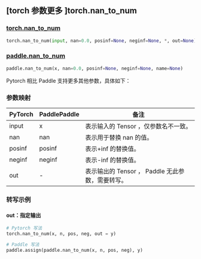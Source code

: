 ## [torch 参数更多 ]torch.nan_to_num

### [torch.nan_to_num](https://pytorch.org/docs/stable/generated/torch.nan_to_num.html?highlight=nan_to_num#torch.nan_to_num)

```python
torch.nan_to_num(input, nan=0.0, posinf=None, neginf=None, *, out=None)
```

### [paddle.nan_to_num](https://www.paddlepaddle.org.cn/documentation/docs/zh/develop/api/paddle/nan_to_num_cn.html#nan-to-num)

```python
paddle.nan_to_num(x, nan=0.0, posinf=None, neginf=None, name=None)
```

Pytorch 相比 Paddle 支持更多其他参数，具体如下：
### 参数映射
| PyTorch       | PaddlePaddle | 备注                                                   |
| ------------- | ------------ | ------------------------------------------------------ |
| input  | x  | 表示输入的 Tensor ，仅参数名不一致。  |
| nan  |  nan  | 表示用于替换 nan 的值。  |
| posinf  |  posinf  | 表示+inf 的替换值。  |
| neginf  |  neginf  | 表示-inf 的替换值。  |
| out  | -  | 表示输出的 Tensor ， Paddle 无此参数，需要转写。    |


### 转写示例
#### out：指定输出
```python
# Pytorch 写法
torch.nan_to_num(x, n, pos, neg, out = y)

# Paddle 写法
paddle.assign(paddle.nan_to_num(x, n, pos, neg), y)
```
